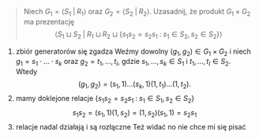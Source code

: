 > Niech $G_1=\langle S_1\;|\;R_1\rangle$ oraz $G_2=\langle S_2\;|\;R_2\rangle$. Uzasadnij, że produkt $G_1\times G_2$ ma prezentację 
> $$\langle S_1\sqcup S_2\;|\;R_1\sqcup R_2\sqcup \{s_1s_2=s_2s_1\;:\;s_1\in S_2, s_2\in S_2\}\rangle$$

1. zbiór generatorów się zgadza
Weźmy dowolny $(g_1, g_2)\in G_1\times G_2$ i niech $g_1=s_1\cdot ...\cdot s_k$ oraz $g_2=t_1,..., t_l$, gdzie $s_1,..., s_k\in S_1$ i $t_1,..., t_l\in S_2$. Wtedy
$$(g_1,g_2)=(s_1,1)...(s_k, 1)(1, t_1)...(1, t_2).$$
2. mamy doklejone relacje $\{s_1s_2=s_2s_1\;:\;s_1\in S_1, s_2\in S_2\}$
$$s_1s_2=(s_1, 1)(1, s_2)=(1, s_2)(s_1, 1)=s_2s_1$$
3. relacje nadal działają i są rozłączne
Też widać no nie chce mi się pisać